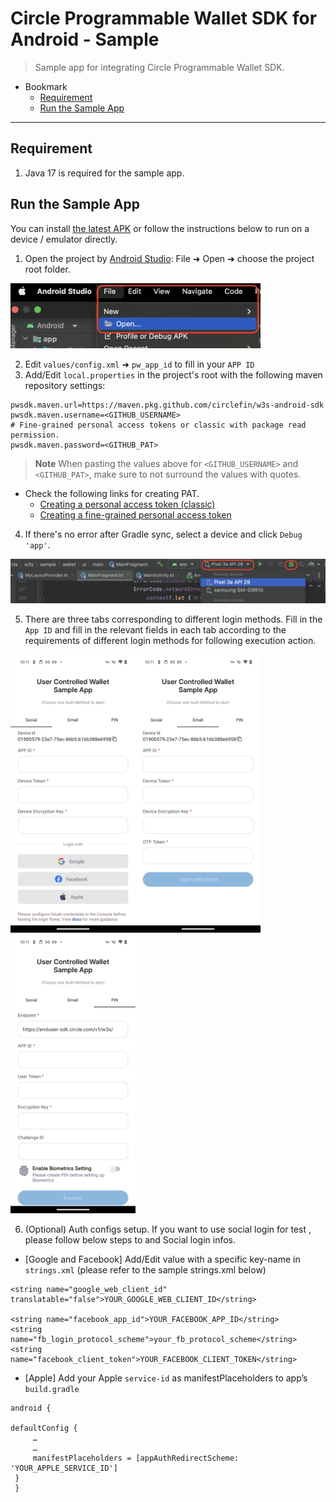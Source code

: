 # Circle Programmable Wallet SDK for Android - Sample

> Sample app for integrating Circle Programmable Wallet SDK.

- Bookmark
  - [Requirement](#requirement)
  - [Run the Sample App](#run-the-sample-app)
---


## Requirement

1. Java 17 is required for the sample app.

## Run the Sample App
You can install [the latest APK](https://github.com/circlefin/w3s-android-sample-app-wallets/blob/master/app/build/outputs/apk/debug/app-debug.apk) or follow the instructions below to run on a device / emulator directly.
1. Open the project by [Android Studio](https://developer.android.com/studio): File ➜ Open ➜ choose the project root folder.

<img src="readme_images/open_project.png" alt="drawing" width="400"/> 

2. Edit `values/config.xml` ➜ `pw_app_id` to fill in your `APP ID`
3. Add/Edit `local.properties` in the project's root with the following maven repository settings:
```properties
pwsdk.maven.url=https://maven.pkg.github.com/circlefin/w3s-android-sdk
pwsdk.maven.username=<GITHUB_USERNAME>
# Fine-grained personal access tokens or classic with package read permission.
pwsdk.maven.password=<GITHUB_PAT>  
```
> **Note**
> When pasting the values above for `<GITHUB_USERNAME>` and `<GITHUB_PAT>`, make sure to not surround the values with quotes.

- Check the following links for creating PAT.
  - [Creating a personal access token (classic)](https://docs.github.com/en/authentication/keeping-your-account-and-data-secure/managing-your-personal-access-tokens#creating-a-personal-access-token-classic)
  - [Creating a fine-grained personal access token](https://docs.github.com/en/authentication/keeping-your-account-and-data-secure/managing-your-personal-access-tokens#creating-a-fine-grained-personal-access-token)

 4. If there's no error after Gradle sync, select a device and click `Debug 'app'`.

<img src="readme_images/run_project.png" alt="drawing" width="600"/> 
 
5. There are three tabs corresponding to different login methods. Fill in the `App ID` and fill in the relevant fields in each tab according to the requirements of different login methods for following execution action.


<img src="readme_images/running_app_social.png" alt="drawing" width="200"/><img src="readme_images/running_app_email.png" alt="drawing" width="200"/><img src="readme_images/running_app_pin.png" alt="drawing" width="200"/>

6. (Optional) Auth configs setup. If you want to use social login for test , please follow below steps to and Social login infos.
  - [Google and Facebook] Add/Edit value with a specific key-name in `strings.xml` (please refer to the sample strings.xml below)
   
  ```properties
  <string name="google_web_client_id" translatable="false">YOUR_GOOGLE_WEB_CLIENT_ID</string>
  
  <string name="facebook_app_id">YOUR_FACEBOOK_APP_ID</string>
  <string name="fb_login_protocol_scheme">your_fb_protocol_scheme</string>
  <string name="facebook_client_token">YOUR_FACEBOOK_CLIENT_TOKEN</string>

  ```
  - [Apple] Add your Apple `service-id` as manifestPlaceholders to app’s `build.gradle`
  
  ```properties
  android {
   
  defaultConfig {
       …
       …
       manifestPlaceholders = [appAuthRedirectScheme: 'YOUR_APPLE_SERVICE_ID']
   }
   }


  ```
